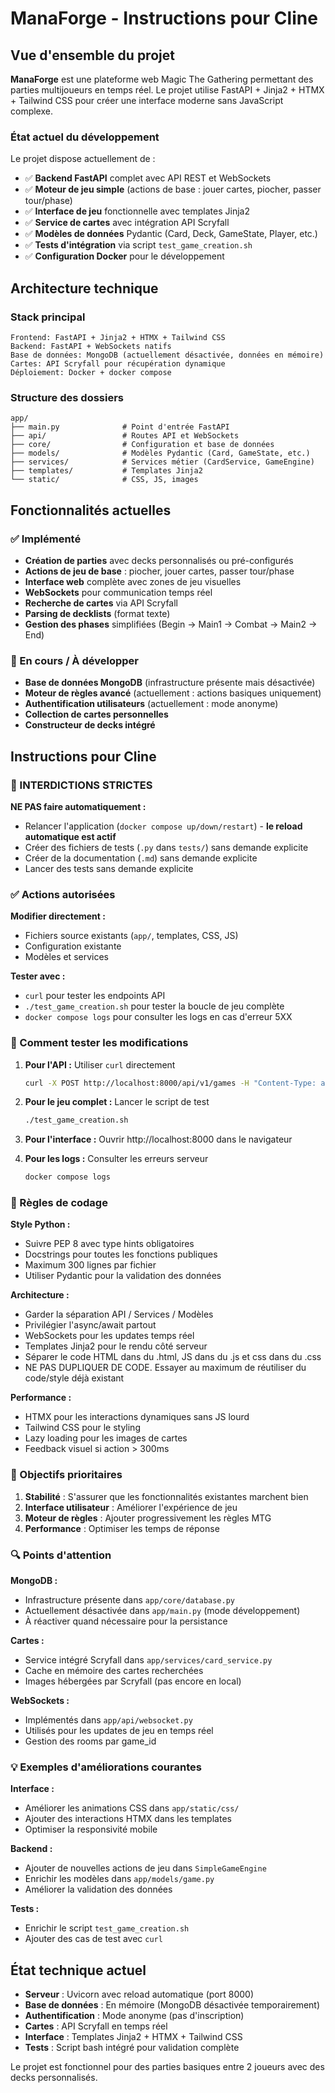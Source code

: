 # ManaForge - Instructions pour Cline

## Vue d'ensemble du projet

**ManaForge** est une plateforme web Magic The Gathering permettant des parties multijoueurs en temps réel. Le projet utilise FastAPI + Jinja2 + HTMX + Tailwind CSS pour créer une interface moderne sans JavaScript complexe.

### État actuel du développement

Le projet dispose actuellement de :
- ✅ **Backend FastAPI** complet avec API REST et WebSockets
- ✅ **Moteur de jeu simple** (actions de base : jouer cartes, piocher, passer tour/phase)
- ✅ **Interface de jeu** fonctionnelle avec templates Jinja2
- ✅ **Service de cartes** avec intégration API Scryfall
- ✅ **Modèles de données** Pydantic (Card, Deck, GameState, Player, etc.)
- ✅ **Tests d'intégration** via script `test_game_creation.sh`
- ✅ **Configuration Docker** pour le développement

## Architecture technique

### Stack principal
```
Frontend: FastAPI + Jinja2 + HTMX + Tailwind CSS
Backend: FastAPI + WebSockets natifs
Base de données: MongoDB (actuellement désactivée, données en mémoire)
Cartes: API Scryfall pour récupération dynamique
Déploiement: Docker + docker compose
```

### Structure des dossiers
```
app/
├── main.py              # Point d'entrée FastAPI
├── api/                 # Routes API et WebSockets
├── core/                # Configuration et base de données
├── models/              # Modèles Pydantic (Card, GameState, etc.)
├── services/            # Services métier (CardService, GameEngine)
├── templates/           # Templates Jinja2
└── static/              # CSS, JS, images
```

## Fonctionnalités actuelles

### ✅ Implémenté
- **Création de parties** avec decks personnalisés ou pré-configurés
- **Actions de jeu de base** : piocher, jouer cartes, passer tour/phase
- **Interface web** complète avec zones de jeu visuelles
- **WebSockets** pour communication temps réel
- **Recherche de cartes** via API Scryfall
- **Parsing de decklists** (format texte)
- **Gestion des phases** simplifiées (Begin → Main1 → Combat → Main2 → End)

### 🚧 En cours / À développer
- **Base de données MongoDB** (infrastructure présente mais désactivée)
- **Moteur de règles avancé** (actuellement : actions basiques uniquement)
- **Authentification utilisateurs** (actuellement : mode anonyme)
- **Collection de cartes personnelles**
- **Constructeur de decks intégré**

## Instructions pour Cline

### 🛑 INTERDICTIONS STRICTES

**NE PAS faire automatiquement :**
- Relancer l'application (`docker compose up/down/restart`) - **le reload automatique est actif**
- Créer des fichiers de tests (`.py` dans `tests/`) sans demande explicite
- Créer de la documentation (`.md`) sans demande explicite
- Lancer des tests sans demande explicite

### ✅ Actions autorisées

**Modifier directement :**
- Fichiers source existants (`app/`, templates, CSS, JS)
- Configuration existante
- Modèles et services

**Tester avec :**
- `curl` pour tester les endpoints API
- `./test_game_creation.sh` pour tester la boucle de jeu complète
- `docker compose logs` pour consulter les logs en cas d'erreur 5XX

### 🧪 Comment tester les modifications

1. **Pour l'API :** Utiliser `curl` directement
   ```bash
   curl -X POST http://localhost:8000/api/v1/games -H "Content-Type: application/json" -d '{}'
   ```

2. **Pour le jeu complet :** Lancer le script de test
   ```bash
   ./test_game_creation.sh
   ```

3. **Pour l'interface :** Ouvrir http://localhost:8000 dans le navigateur

4. **Pour les logs :** Consulter les erreurs serveur
   ```bash
   docker compose logs
   ```

### 📝 Règles de codage

**Style Python :**
- Suivre PEP 8 avec type hints obligatoires
- Docstrings pour toutes les fonctions publiques
- Maximum 300 lignes par fichier
- Utiliser Pydantic pour la validation des données

**Architecture :**
- Garder la séparation API / Services / Modèles
- Privilégier l'async/await partout
- WebSockets pour les updates temps réel
- Templates Jinja2 pour le rendu côté serveur
- Séparer le code HTML dans du .html, JS dans du .js et css dans du .css
- NE PAS DUPLIQUER DE CODE. Essayer au maximum de réutiliser du code/style déjà existant

**Performance :**
- HTMX pour les interactions dynamiques sans JS lourd
- Tailwind CSS pour le styling
- Lazy loading pour les images de cartes
- Feedback visuel si action > 300ms

### 🎯 Objectifs prioritaires

1. **Stabilité** : S'assurer que les fonctionnalités existantes marchent bien
2. **Interface utilisateur** : Améliorer l'expérience de jeu
3. **Moteur de règles** : Ajouter progressivement les règles MTG
4. **Performance** : Optimiser les temps de réponse

### 🔍 Points d'attention

**MongoDB :**
- Infrastructure présente dans `app/core/database.py`
- Actuellement désactivée dans `app/main.py` (mode développement)
- À réactiver quand nécessaire pour la persistance

**Cartes :**
- Service intégré Scryfall dans `app/services/card_service.py`
- Cache en mémoire des cartes recherchées
- Images hébergées par Scryfall (pas encore en local)

**WebSockets :**
- Implémentés dans `app/api/websocket.py`
- Utilisés pour les updates de jeu en temps réel
- Gestion des rooms par game_id

### 💡 Exemples d'améliorations courantes

**Interface :**
- Améliorer les animations CSS dans `app/static/css/`
- Ajouter des interactions HTMX dans les templates
- Optimiser la responsivité mobile

**Backend :**
- Ajouter de nouvelles actions de jeu dans `SimpleGameEngine`
- Enrichir les modèles dans `app/models/game.py`
- Améliorer la validation des données

**Tests :**
- Enrichir le script `test_game_creation.sh`
- Ajouter des cas de test avec `curl`

## État technique actuel

- **Serveur** : Uvicorn avec reload automatique (port 8000)
- **Base de données** : En mémoire (MongoDB désactivée temporairement)
- **Authentification** : Mode anonyme (pas d'inscription)
- **Cartes** : API Scryfall en temps réel
- **Interface** : Templates Jinja2 + HTMX + Tailwind CSS
- **Tests** : Script bash intégré pour validation complète

Le projet est fonctionnel pour des parties basiques entre 2 joueurs avec des decks personnalisés.
